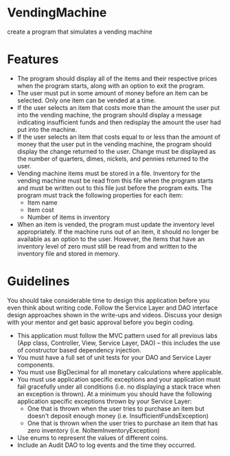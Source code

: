 # VendingMachine
create a program that simulates a vending machine

# Features

- The program should display all of the items and their respective prices when the program starts, along with an option to exit the program.
- The user must put in some amount of money before an item can be selected.
Only one item can be vended at a time.
- If the user selects an item that costs more than the amount the user put into the vending machine, the program should display a message indicating insufficient funds and then redisplay the amount the user had put into the machine.
- If the user selects an item that costs equal to or less than the amount of money that the user put in the vending machine, the program should display the change returned to the user. Change must be displayed as the number of quarters, dimes, nickels, and pennies returned to the user.
- Vending machine items must be stored in a file. Inventory for the vending machine must be read from this file when the program starts and must be written out to this file just before the program exits. The program must track the following properties for each item:
   - Item name
   - Item cost
   - Number of items in inventory
- When an item is vended, the program must update the inventory level appropriately. If the machine runs out of an item, it should no longer be available as an option to the user. However, the items that have an inventory level of zero must still be read from and written to the inventory file and stored in memory.

# Guidelines

You should take considerable time to design this application before you even think about writing code. Follow the Service Layer and DAO interface design approaches shown in the write-ups and videos.
Discuss your design with your mentor and get basic approval before you begin coding.

- This application must follow the MVC pattern used for all previous labs (App class, Controller, View, Service Layer, DAO) – this includes the use of constructor based dependency injection.
- You must have a full set of unit tests for your DAO and Service Layer components.
- You must use BigDecimal for all monetary calculations where applicable.
- You must use application specific exceptions and your application must fail gracefully under all conditions (i.e. no displaying a stack trace when an exception is thrown). At a minimum you should have the following application specific exceptions thrown by your Service Layer:
   - One that is thrown when the user tries to purchase an item but doesn't deposit enough money (i.e. InsufficientFundsException)
   - One that is thrown when the user tries to purchase an item that has zero inventory (i.e. NoItemInventoryException)
- Use enums to represent the values of different coins.
- Include an Audit DAO to log events and the time they occurred.